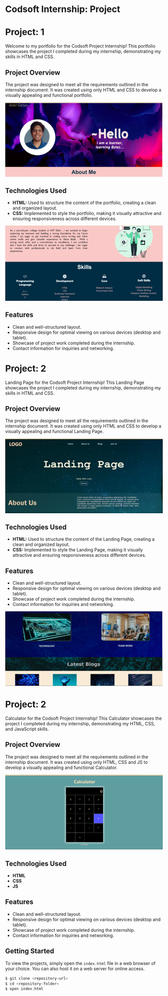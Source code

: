# Codsoft Internship: Project

# Project: 1 
Welcome to my portfolio for the Codsoft Project Internship! This portfolio showcases the project I completed during my internship, demonstrating my skills in HTML and CSS.

## Project Overview

The project was designed to meet all the requirements outlined in the internship document. It was created using only HTML and CSS to develop a visually appealing and functional portfolio.

![home](https://github.com/Ankit-Rattan/CodSoft/blob/main/Task-1/images/home-screenshot.png?raw=true)

## Technologies Used

- **HTML:** Used to structure the content of the portfolio, creating a clean and organized layout.
- **CSS:** Implemented to style the portfolio, making it visually attractive and ensuring responsiveness across different devices.
  
![btw](https://github.com/Ankit-Rattan/CodSoft/blob/main/Task-1/images/bte-screenshot.png?raw=true)
## Features

- Clean and well-structured layout.
- Responsive design for optimal viewing on various devices (desktop and tablet).
- Showcase of project work completed during the internship.
- Contact information for inquiries and networking.


# Project: 2 
Landing Page for the Codsoft Project Internship! This Landing Page showcases the project I completed during my internship, demonstrating my skills in HTML and CSS.

## Project Overview

The project was designed to meet all the requirements outlined in the internship document. It was created using only HTML and CSS to develop a visually appealing and functional Landing Page.

![home](https://github.com/Ankit-Rattan/CodSoft/blob/main/Task-2/images/t-2-img-main.png)

## Technologies Used

- **HTML:** Used to structure the content of the Landing Page, creating a clean and organized layout.
- **CSS:** Implemented to style the Landing Page, making it visually attractive and ensuring responsiveness across different devices.
  
## Features

- Clean and well-structured layout.
- Responsive design for optimal viewing on various devices (desktop and tablet).
- Showcase of project work completed during the internship.
- Contact information for inquiries and networking.

![btw](https://github.com/Ankit-Rattan/CodSoft/blob/main/Task-2/images/t-2-img.png)

# Project: 2 
Calculator for the Codsoft Project Internship! This Calculator showcases the project I completed during my internship, demonstrating my HTML, CSS, and JavaScript skills.

## Project Overview

The project was designed to meet all the requirements outlined in the internship document. It was created using only HTML, CSS and JS to develop a visually appealing and functional Calculator.

![home](https://github.com/Ankit-Rattan/CodSoft/blob/main/Task-3/img/calci-main.png)

## Technologies Used

- **HTML** 
- **CSS**
- **JS**
  
## Features

- Clean and well-structured layout.
- Responsive design for optimal viewing on various devices (desktop and tablet).
- Showcase of project work completed during the internship.
- Contact information for inquiries and networking.

## Getting Started

To view the projects, simply open the `index.html` file in a web browser of your choice. You can also host it on a web server for online access.

```bash
$ git clone <repository-url>
$ cd <repository-folder>
$ open index.html
